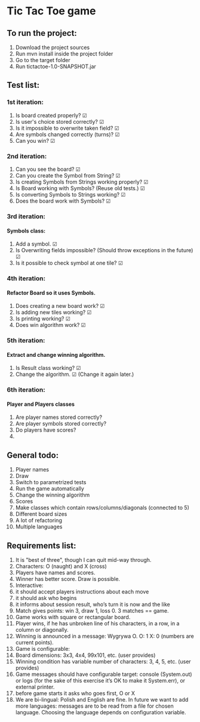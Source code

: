 # Tic Tac Toe game

## To run the project:
1. Download the project sources
2. Run mvn install inside the project folder
3. Go to the target folder
4. Run tictactoe-1.0-SNAPSHOT.jar

## Test list:
### 1st iteration:
1. Is board created properly? ☑
2. Is user's choice stored correctly? ☑
3. Is it impossible to overwrite taken field? ☑
4. Are symbols changed correctly (turns)? ☑
5. Can you win? ☑

### 2nd iteration:
1. Can you see the board? ☑
2. Can you create the Symbol from String? ☑
3. Is creating Symbols from Strings working properly? ☑
4. Is Board working with Symbols? (Reuse old tests.) ☑
5. Is converting Symbols to Strings working? ☑
6. Does the board work with Symbols? ☑

### 3rd iteration:
#### Symbols class:
1. Add a symbol. ☑
2. Is Overwriting fields impossible? (Should throw exceptions in the future) ☑
3. Is it possible to check symbol at one tile? ☑

### 4th iteration:
#### Refactor Board so it uses Symbols.
1. Does creating a new board work? ☑
2. Is adding new tiles working? ☑
3. Is printing working? ☑
4. Does win algorithm work? ☑

### 5th iteration:
#### Extract and change winning algorithm.
1. Is Result class working? ☑
2. Change the algorithm. ☑ (Change it again later.)

### 6th iteration:
#### Player and Players classes
1. Are player names stored correctly?
2. Are player symbols stored correctly?
3. Do players have scores?
4.

## General todo:
1. Player names
2. Draw
3. Switch to parametrized tests
4. Run the game automatically
5. Change the winning algorithm
6. Scores
7. Make classes which contain rows/columns/diagonals (connected to 5)
8. Different board sizes
9. A lot of refactoring
10. Multiple languages


## Requirements list:
1. It is "best of three", though I can quit mid-way through.
2. Characters: O (naught) and X (cross)
3. Players have names and scores.
4. Winner has better score. Draw is possible.
5. Interactive:
6. it should accept players instructions about each move
7. it should ask who begins
8. it informs about session result, who’s turn it is now and the like
9. Match gives points: win 3, draw 1, loss 0. 3 matches == game.
10. Game works with square or rectangular board.
11. Player wins, if he has unbroken line of his characters, in a row, in a column or diagonally.
12. Winning is announced in a message: Wygrywa O. O: 1 X: 0 (numbers are current points).
13. Game is configurable:
14. Board dimensions: 3x3, 4x4, 99x101, etc. (user provides)
15. Winning condition has variable number of characters: 3, 4, 5, etc. (user provides)
16. Game messages should have configurable target: console (System.out) or logs (for the sake of this exercise it’s OK to make it System.err), or external printer.
17. before game starts it asks who goes first, O or X
18. We are bi-lingual: Polish and English are fine. In future we want to add more languages: messages are to be read from a file for chosen language. Choosing the language depends on configuration variable.